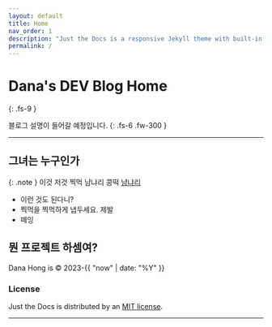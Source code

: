 ```yaml
---
layout: default
title: Home
nav_order: 1
description: "Just the Docs is a responsive Jekyll theme with built-in search that is easily customizable and hosted on GitHub Pages."
permalink: /
---
```


#  Dana's DEV Blog Home
{: .fs-9 }

블로그 설명이 들어갈 예정입니다. 
{: .fs-6 .fw-300 }

---

## 그녀는 누구인가

{: .note }
이것 저것 찍먹 냠냐리 콩떡 [냠냐리](https://www.naver.com/)

- 이런 것도 된다니?
- 찍먹을 찍먹하게 냅두세요. 제발
- 떼잉

## 뭔 프로젝트 하셈여?

Dana Hong is &copy; 2023-{{ "now" | date: "%Y" }}

### License

Just the Docs is distributed by an [MIT license](https://github.com/just-the-docs/just-the-docs/tree/main/LICENSE.txt).




----
